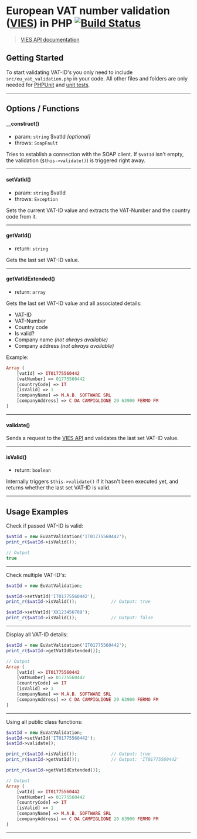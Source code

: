 # European VAT number validation ([VIES]) in PHP [![Build Status](https://travis-ci.org/cbmono/eu-vat-id-validation.png?branch=master)](https://travis-ci.org/cbmono/eu-vat-id-validation)
> [VIES API documentation][VIES API]

## Getting Started

To start validating VAT-ID's you only need to include `src/eu_vat_validation.php` in your code. All other files and folders are only needed for [PHPUnit] and [unit tests].

---

## Options / Functions

#### __construct()
- param: `string` $vatId *[optional]*
- throws: `SoapFault`

Tries to establish a connection with the SOAP client. 
If `$vatId` isn't empty, the validation (`$this->validate()`) is triggered right away.

---
#### setVatId()
- param: `string` $vatId
- throws: `Exception`

Sets the current VAT-ID value and extracts the VAT-Number and the country code from it.

---
#### getVatId()
- return: `string`

Gets the last set VAT-ID value.

---
#### getVatIdExtended()
- return: `array`

Gets the last set VAT-ID value and all associated details:
- VAT-ID
- VAT-Number
- Country code
- Is valid?
- Company name *(not always available)*
- Company address *(not always available)*

Example:
```php
Array (
    [vatId] => IT01775560442
    [vatNumber] => 01775560442
    [countryCode] => IT
    [isValid] => 1
    [companyName] => M.A.B. SOFTWARE SRL
    [companyAddress] => C DA CAMPIGLIONE 20 63900 FERMO FM
)
```

---
#### validate()

Sends a request to the [VIES API][VIES API] and validates the last set VAT-ID value.

---
#### isValid()
- return: `boolean`

Internally triggers `$this->validate()` if it hasn't been executed yet, and returns whether the last set VAT-ID is valid.

---

## Usage Examples

Check if passed VAT-ID is valid:
```php
$vatId = new EuVatValidation('IT01775560442');  
print_r($vatId->isValid());

// Output
true
```
---

Check multiple VAT-ID's:
```php
$vatId = new EuVatValidation;

$vatId->setVatId('IT01775560442');
print_r($vatId->isValid());             // Output: true

$vatId->setVatId('XX123456789');
print_r($vatId->isValid());             // Output: false
```
---

Display all VAT-ID details:
```php
$vatId = new EuVatValidation('IT01775560442');
print_r($vatId->getVatIdExtended());

// Output
Array (
    [vatId] => IT01775560442
    [vatNumber] => 01775560442
    [countryCode] => IT
    [isValid] => 1
    [companyName] => M.A.B. SOFTWARE SRL
    [companyAddress] => C DA CAMPIGLIONE 20 63900 FERMO FM
)
```
---

Using all public class functions:
```php
$vatId = new EuVatValidation;
$vatId->setVatId('IT01775560442');
$vatId->validate();

print_r($vatId->isValid());             // Output: true
print_r($vatId->getVatId());            // Output: 'IT01775560442'

print_r($vatId->getVatIdExtended());

// Output
Array (
    [vatId] => IT01775560442
    [vatNumber] => 01775560442
    [countryCode] => IT
    [isValid] => 1
    [companyName] => M.A.B. SOFTWARE SRL
    [companyAddress] => C DA CAMPIGLIONE 20 63900 FERMO FM
)
```
---

[VIES]:http://ec.europa.eu/taxation_customs/vies/vatRequest.html
[VIES API]:http://ec.europa.eu/taxation_customs/vies/checkVatService.wsdl
[PHPUnit]:https://github.com/sebastianbergmann/phpunit
[unit tests]:https://github.com/cbmono/eu-vat-id-validation/blob/master/tests/eu_vat_validation_test.php





















